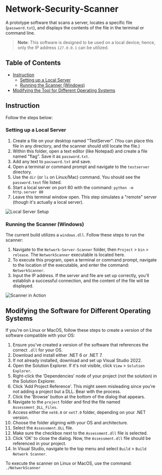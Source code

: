 # Network-Security-Scanner

A prototype software that scans a server, locates a specific file (`password.txt`), and displays the contents of the file in the terminal or command line.

> **Note**: This software is designed to be used on a local device; hence, only the IP address `127.0.0.1` can be utilized.

## Table of Contents
- [Instruction](#instruction)
  - [Setting up a Local Server](#setting-up-a-local-server)
  - [Running the Scanner (Windows)](#running-the-scanner-windows)
- [Modifying the Tool for Different Operating Systems](#modifying-the-tool-for-different-operating-systems)

## Instruction
Follow the steps below:

### Setting up a Local Server
1. Create a file on your desktop named "TestServer". (You can place this file in any directory, and the scanner should still locate the file.)
2. Within this folder, open a text editor (like Notepad) and create a file named "flag". Save it as `password.txt`.
3. Add any text to `password.txt` and save.
4. Open a terminal or command prompt and navigate to the `testserver` directory.
5. Use the `dir` (or `ls` on Linux/Mac) command. You should see the `password.text` file listed.
6. Start a local server on port 80 with the command: `python -m http.server 80`
7. Leave this terminal window open. This step simulates a "remote" server (though it's actually a local server).
   
![Local Server Setup](https://github.com/l1legend/Network-Server-Scanner/assets/28288764/18fc752c-c6bd-4d42-a8c1-69cac47af420)

### Running the Scanner (Windows)
The current build utilizes a `windows.dll`. Follow these steps to run the scanner:
1. Navigate to the `Network-Server-Scanner` folder, then `Project` > `bin` > `release`. The `NetworkScanner` executable is located here.
2. To execute this program, open a terminal or command prompt, navigate to the location of the executable, and enter the command: `NetworkScanner`.
3. Input the IP address. If the server and file are set up correctly, you'll establish a successful connection, and the content of the file will be displayed.

![Scanner in Action](https://github.com/l1legend/Network-Server-Scanner/assets/28288764/65892a27-efbe-4fc8-a219-51a4d883e1d1)

## Modifying the Software for Different Operating Systems

If you're on Linux or MacOS, follow these steps to create a version of the software compatible with your OS:

1. Ensure you've created a version of the software that references the correct `.dll` for your OS.
2. Download and install either .NET 6 or .NET 7.
3. If not already installed, download and set up Visual Studio 2022.
4. Open the Solution Explorer. If it's not visible, click `View` > `Solution Explorer`.
5. Right-click the 'Dependencies' node of your project (not the solution) in the Solution Explorer.
6. Click 'Add Project Reference'. This might seem misleading since you're not adding a project but a DLL. Bear with the process.
7. Click the 'Browse' button at the bottom of the dialog that appears.
8. Navigate to the `project` folder and find the file named `Assessment_DLL_Files`.
9. Access either the `net6.0` or `net7.0` folder, depending on your .NET version.
10. Choose the folder aligning with your OS and architecture.
11. Select the `Assessment.DLL` file.
12. Make sure the checkbox next to the `Assessment.dll` file is selected.
13. Click 'OK' to close the dialog. Now, the `Assessment.dll` file should be referenced in your project.
14. In Visual Studio, navigate to the top menu and select `Build` > `Build Network Scanner`.

To execute the scanner on Linux or MacOS, use the command: `./NetworkScanner`
